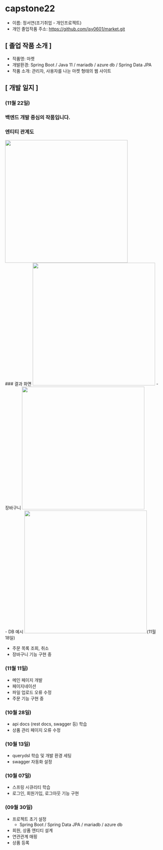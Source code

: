# capstone22
- 이름: 정서연(조기취업 - 개인프로젝트)
- 개인 졸업작품 주소: https://github.com/jsy0601/market.git

## [ 졸업 작품 소개 ]
- 작품명: 마켓
- 개발환경: Spring Boot / Java 11 / mariadb / azure db / Spring Data JPA
- 작품 소개: 관리자, 사용자를 나눈 마켓 형태의 웹 사이트

## [ 개발 일지 ]
### (11월 22일)
### 백엔드 개발 중심의 작품입니다.
### 엔티티 관계도
<img src="https://user-images.githubusercontent.com/70794506/203236702-6f4802b8-fbb7-490c-aa16-b5b0c83374f7.png" width="400">
<br />
### 결과 화면
<img src="https://user-images.githubusercontent.com/70794506/203236201-51562a25-c8d3-468b-89cf-7125f75cd415.png" width="400">
- 장바구니
<img src="https://user-images.githubusercontent.com/70794506/203238040-3291a261-0f8f-4772-affd-ccca1ec7bb04.png" width="400'>
- 구매내역
<img src="https://user-images.githubusercontent.com/70794506/203238294-c43a4df4-4e98-4e6b-b02f-3fd54c37d49e.png" width="400">
<br />
- DB 예시
<img src="https://user-images.githubusercontent.com/70794506/203236535-7b7c955e-2e6e-4370-bf26-640aeaa9ffce.png" width="400'>

### (11월 18일)
- 주문 목록 조회, 취소
- 장바구니 기능 구현 중
### (11월 11일)
- 메인 페이지 개발
- 페이지네이션
- 파일 업로드 오류 수정
- 주문 기능 구현 중
### (10월 28일)
- api docs (rest docs, swagger 등) 학습
- 상품 관리 페이지 오류 수정
### (10월 13일)
- querydsl 학습 및 개발 환경 세팅
- swagger 자동화 설정
### (10월 07일)
- 스프링 시큐리티 학습
- 로그인, 회원가입, 로그아웃 기능 구현
### (09월 30일)
- 프로젝트 초기 설정
  - Spring Boot / Spring Data JPA / mariadb / azure db
- 회원, 상품 엔티티 설계
- 연관관계 매핑
- 상품 등록
